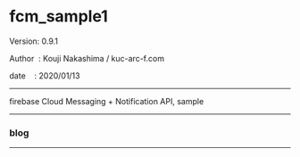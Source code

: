 ﻿# fcm_sample1

 Version: 0.9.1

 Author  : Kouji Nakashima / kuc-arc-f.com

 date    : 2020/01/13

***

firebase Cloud Messaging + Notification API, sample

***
### blog


***

